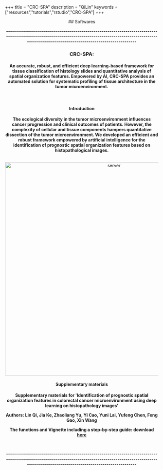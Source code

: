 +++
title = "CRC-SPA"
description = "QiLin"
keywords = ["resources","tutorials","rstudio","CRC-SPA"]
+++

<div align=center>
## Softwares

**---------------------------------------------------------------------------------------------------------------------------------------------------------------------------------------------------------------**
### **CRC-SPA:** 
#### An accurate, robust, and efficient deep learning-based framework for tissue classification of histology slides and quantitative analysis of spatial organization features. Empowered by AI, CRC-SPA provides an automated solution for systematic profiling of tissue architecture in the tumor microenvironment.
<br>

#### Introduction

**The ecological diversity in the tumor microenvironment influences cancer progression and clinical outcomes of patients. However, the complexity of cellular and tissue components hampers quantitative dissection of the tumor microenvironment. We developed an efficient and robust framework empowered by artificial intelligence for the identification of prognostic spatial organization features based on histopathological images.**

<br>
<img src="/img/server/CRC_SPA.jpg" width= "700" alt="server" align="center">
<br>

#### Supplementary materials 

**Supplementary materials for 'Identification of prognostic spatial organization features in colorectal cancer microenvironment using deep learning on histopathology images'**

**Authors: Lin Qi, Jia Ke, Zhaoliang Yu, Yi Cao, Yuni Lai, Yufeng Chen, Feng Gao, Xin Wang**


**The functions and Vignette including a step-by-step guide: download** [**here**](https://drive.google.com/drive/folders/1MlAZpUnBxExCcIUvPcZxM7nza_bofrAB?usp=sharing)

<br>

**---------------------------------------------------------------------------------------------------------------------------------------------------------------------------------------------------------------**

<br><br><br>
